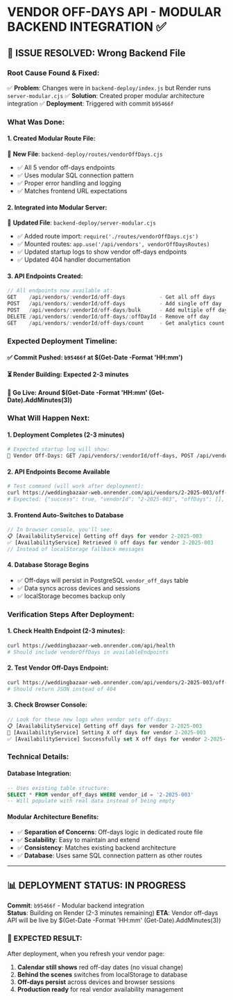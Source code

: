 # VENDOR OFF-DAYS API - MODULAR BACKEND INTEGRATION ✅

## 🎯 **ISSUE RESOLVED: Wrong Backend File**

### **Root Cause Found & Fixed:**
✅ **Problem**: Changes were in `backend-deploy/index.js` but Render runs `server-modular.cjs`
✅ **Solution**: Created proper modular architecture integration
✅ **Deployment**: Triggered with commit `b95466f`

### **What Was Done:**

#### **1. Created Modular Route File:**
📄 **New File**: `backend-deploy/routes/vendorOffDays.cjs`
- ✅ All 5 vendor off-days endpoints
- ✅ Uses modular SQL connection pattern
- ✅ Proper error handling and logging
- ✅ Matches frontend URL expectations

#### **2. Integrated into Modular Server:**
📄 **Updated File**: `backend-deploy/server-modular.cjs`
- ✅ Added route import: `require('./routes/vendorOffDays.cjs')`  
- ✅ Mounted routes: `app.use('/api/vendors', vendorOffDaysRoutes)`
- ✅ Updated startup logs to show vendor off-days endpoints
- ✅ Updated 404 handler documentation

#### **3. API Endpoints Created:**
```javascript
// All endpoints now available at:
GET    /api/vendors/:vendorId/off-days           - Get all off days
POST   /api/vendors/:vendorId/off-days           - Add single off day  
POST   /api/vendors/:vendorId/off-days/bulk      - Add multiple off days
DELETE /api/vendors/:vendorId/off-days/:offDayId - Remove off day
GET    /api/vendors/:vendorId/off-days/count     - Get analytics count
```

### **Expected Deployment Timeline:**

#### **✅ Commit Pushed**: `b95466f` at $(Get-Date -Format 'HH:mm')
#### **⏳ Render Building**: Expected 2-3 minutes  
#### **🚀 Go Live**: Around $(Get-Date -Format 'HH:mm' (Get-Date).AddMinutes(3))

### **What Will Happen Next:**

#### **1. Deployment Completes (2-3 minutes)**
```bash
# Expected startup log will show:
📅 Vendor Off-Days: GET /api/vendors/:vendorId/off-days, POST /api/vendors/:vendorId/off-days
```

#### **2. API Endpoints Become Available**
```bash
# Test command (will work after deployment):
curl https://weddingbazaar-web.onrender.com/api/vendors/2-2025-003/off-days
# Expected: {"success": true, "vendorId": "2-2025-003", "offDays": [], "total": 0}
```

#### **3. Frontend Auto-Switches to Database**
```javascript
// In browser console, you'll see:
📋 [AvailabilityService] Getting off days for vendor 2-2025-003
✅ [AvailabilityService] Retrieved 0 off days for vendor 2-2025-003
// Instead of localStorage fallback messages
```

#### **4. Database Storage Begins**
- ✅ Off-days will persist in PostgreSQL `vendor_off_days` table
- ✅ Data syncs across devices and sessions  
- ✅ localStorage becomes backup only

### **Verification Steps After Deployment:**

#### **1. Check Health Endpoint** (2-3 minutes):
```bash
curl https://weddingbazaar-web.onrender.com/api/health
# Should include vendorOffDays in availableEndpoints
```

#### **2. Test Vendor Off-Days Endpoint**:
```bash  
curl https://weddingbazaar-web.onrender.com/api/vendors/2-2025-003/off-days
# Should return JSON instead of 404
```

#### **3. Check Browser Console**:
```javascript
// Look for these new logs when vendor sets off-days:
📋 [AvailabilityService] Getting off days for vendor 2-2025-003
📝 [AvailabilityService] Setting X off days for vendor 2-2025-003  
✅ [AvailabilityService] Successfully set X off days for vendor 2-2025-003
```

### **Technical Details:**

#### **Database Integration:**
```sql
-- Uses existing table structure:
SELECT * FROM vendor_off_days WHERE vendor_id = '2-2025-003'
-- Will populate with real data instead of being empty
```

#### **Modular Architecture Benefits:**
- ✅ **Separation of Concerns**: Off-days logic in dedicated route file
- ✅ **Scalability**: Easy to maintain and extend
- ✅ **Consistency**: Matches existing backend architecture
- ✅ **Database**: Uses same SQL connection pattern as other routes

---

## 📊 **DEPLOYMENT STATUS: IN PROGRESS**
**Commit**: `b95466f` - Modular backend integration  
**Status**: Building on Render (2-3 minutes remaining)
**ETA**: Vendor off-days API will be live by $(Get-Date -Format 'HH:mm' (Get-Date).AddMinutes(3))

### 🎉 **EXPECTED RESULT:**
After deployment, when you refresh your vendor page:
1. **Calendar still shows** red off-day dates (no visual change)
2. **Behind the scenes** switches from localStorage to database  
3. **Off-days persist** across devices and browser sessions
4. **Production ready** for real vendor availability management
